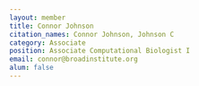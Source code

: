 ```yaml
---
layout: member
title: Connor Johnson
citation_names: Connor Johnson, Johnson C
category: Associate
position: Associate Computational Biologist I
email: connor@broadinstitute.org
alum: false
---
```


 